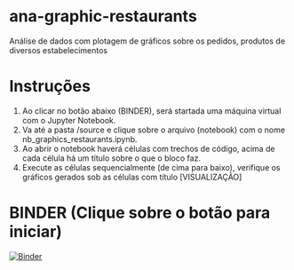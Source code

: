 # ana-graphic-restaurants
Análise de dados com plotagem de gráficos sobre os pedidos, produtos de diversos estabelecimentos

# Instruções
1) Ao clicar no botão abaixo (BINDER), será startada uma máquina virtual com o Jupyter Notebook.
2) Va até a pasta /source e clique sobre o arquivo (notebook) com o nome nb_graphics_restaurants.ipynb.
3) Ao abrir o notebook haverá células com trechos de código, acima de cada célula há um título sobre o que o bloco faz.
4) Execute as células sequencialmente (de cima para baixo), verifique os gráficos gerados sob as células com título [VISUALIZAÇÃO]

# BINDER (Clique sobre o botão para iniciar)
[![Binder](https://mybinder.org/badge_logo.svg)](https://mybinder.org/v2/gh/bangabruno/ana-graphic-restaurants/master)
